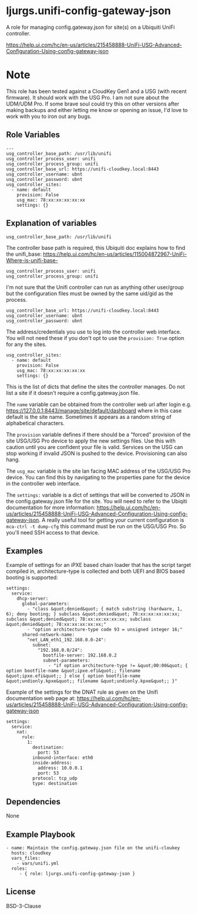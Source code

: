 ljurgs.unifi-config-gateway-json
=========

A role for managing config.gateway.json for site(s) on a Ubiquiti UniFi controller. 

https://help.ui.com/hc/en-us/articles/215458888-UniFi-USG-Advanced-Configuration-Using-config-gateway-json

Note
====

This role has been tested against a CloudKey Gen1 and a USG (with recent firmware). It should work with the USG Pro. I am not sure about the UDM/UDM Pro.
If some brave soul could try this on other versions after making backups and either letting me know or opening an issue, I'd love to work with you to iron out any bugs. 

Role Variables
--------------

    ---
    usg_controller_base_path: /usr/lib/unifi 
    usg_controller_process_user: unifi
    usg_controller_process_group: unifi
    usg_controller_base_url: https://unifi-cloudkey.local:8443
    usg_controller_username: ubnt
    usg_controller_password: ubnt
    usg_controller_sites:
      - name: default 
        provision: False 
        usg_mac: 78:xx:xx:xx:xx:xx
        settings: {}

Explanation of variables
------------------------

    usg_controller_base_path: /usr/lib/unifi

The controller base path is required, this Ubiquiti doc explains how to find the unifi_base: https://help.ui.com/hc/en-us/articles/115004872967-UniFi-Where-is-unifi-base-

    usg_controller_process_user: unifi
    usg_controller_process_group: unifi
    
I'm not sure that the Unifi controller can run as anything other user/group but the configuration files must be owned by the same uid/gid as the process.

    usg_controller_base_url: https://unifi-cloudkey.local:8443
    usg_controller_username: ubnt
    usg_controller_password: ubnt

 The address/credentials you use to log into the controller web interface. You will not need these if you don't opt to use the `provision: True` option for any the sites.

    usg_controller_sites:
      - name: default 
        provision: False 
        usg_mac: 78:xx:xx:xx:xx:xx
        settings: {}
        
This is the list of dicts that define the sites the controller manages. Do not list a site if it doesn't require a config.gateway.json file. 

The `name` variable can be obtained from the controller web url after login e.g. https://127.0.0.1:8443/manage/site/default/dashboard where in this case default is the site name. 
Sometimes it appears as a random string of alphabetical characters.

The `provision` variable defines if there should be a "forced" provision of the site USG/USG Pro device to apply the new settings files. Use this with caution until you are confident your file is valid. Services on the USG can stop working if invalid JSON is pushed to the device. Provisioning can also hang.

The `usg_mac` variable is the site lan facing MAC address of the USG/USG Pro device. You can find this by navigating to the properties pane for the device in the controller web interface.

The `settings:` variable is a dict of settings that will be converted to JSON in the config.gateway.json file for the site. You will need to refer to the Ubiqiti documentation for more information: https://help.ui.com/hc/en-us/articles/215458888-UniFi-USG-Advanced-Configuration-Using-config-gateway-json. A really useful tool for getting your current configuration is `mca-ctrl -t dump-cfg` this command must be run on the USG/USG Pro. So you'll need SSH access to that device.   

Examples
--------

Example of settings for an iPXE based chain loader that has the script target compiled in, architecture-type is collected and both UEFI and BIOS based booting is supported: 

    settings: 
      service:
        dhcp-server:
          global-parameters:
            - "class &quot;denied&quot; { match substring (hardware, 1, 6); deny booting; } subclass &quot;denied&quot; 78:xx:xx:xx:xx:xx; subclass &quot;denied&quot; 78:xx:xx:xx:xx:xx; subclass &quot;denied&quot; 78:xx:xx:xx:xx:xx;"
            - "option architecture-type code 93 = unsigned integer 16;"
          shared-network-name:
            "net_LAN_eth1_192.168.0.0-24":
              subnet:
                "192.168.0.0/24":
                  bootfile-server: 192.168.0.2
                  subnet-parameters:
                    - "if option architecture-type != &quot;00:00&quot; { option bootfile-name &quot;ipxe.efi&quot;; filename &quot;ipxe.efi&quot;; } else { option bootfile-name &quot;undionly.kpxe&quot;; filename &quot;undionly.kpxe&quot;; }"

Example of the settings for the DNAT rule as given on the Unifi documentation web page at: https://help.ui.com/hc/en-us/articles/215458888-UniFi-USG-Advanced-Configuration-Using-config-gateway-json

    settings: 
      service:
        nat:
          rule:
            1:
              destination:
                port: 53
              inbound-interface: eth0
              inside-address:
                address: 10.0.0.1
                port: 53
              protocol: tcp_udp
              type: destination 
        
Dependencies
------------

None

Example Playbook
----------------

    - name: Maintain the config.gateway.json file on the unifi-cloukey
      hosts: cloudkey
      vars_files:
        - vars/unifi.yml
      roles:
         - { role: ljurgs.unifi-config-gateway-json }

License
-------

BSD-3-Clause
